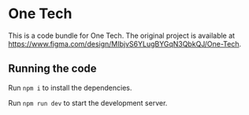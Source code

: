 
  # One Tech

  This is a code bundle for One Tech. The original project is available at https://www.figma.com/design/MIbjvS6YLugBYGqN3QbkQJ/One-Tech.

  ## Running the code

  Run `npm i` to install the dependencies.

  Run `npm run dev` to start the development server.
  